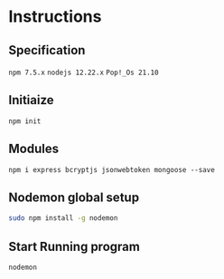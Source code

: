# Instructions

## Specification
`npm 7.5.x`
`nodejs 12.22.x`
`Pop!_Os 21.10`

## Initiaize

``` node
npm init
```

## Modules
``` node
npm i express bcryptjs jsonwebtoken mongoose --save
```

## Nodemon global setup

``` bash
sudo npm install -g nodemon
```

## Start Running program
``` node
nodemon
```